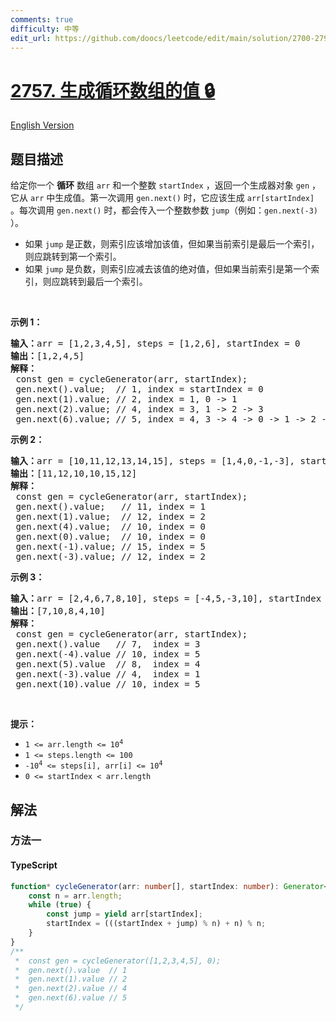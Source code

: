 ```yaml
---
comments: true
difficulty: 中等
edit_url: https://github.com/doocs/leetcode/edit/main/solution/2700-2799/2757.Generate%20Circular%20Array%20Values/README.md
---
```


<!-- problem:start -->

# [2757. 生成循环数组的值 🔒](https://leetcode.cn/problems/generate-circular-array-values)

[English Version](/solution/2700-2799/2757.Generate%20Circular%20Array%20Values/README_EN.md)

## 题目描述

<!-- description:start -->

<p>给定你一个 <strong>循环</strong> 数组 <code>arr</code> 和一个整数 <code>startIndex</code> ，返回一个生成器对象 <code>gen</code>&nbsp;，它从 <code>arr</code> 中生成值。第一次调用 <code>gen.next()</code> 时，它应该生成 <code>arr[startIndex]</code> 。每次调用 <code>gen.next()</code> 时，都会传入一个整数参数&nbsp;<code>jump</code>（例如：<code>gen.next(-3)</code> ）。</p>

<ul>
	<li>如果 <code>jump</code> 是正数，则索引应该增加该值，但如果当前索引是最后一个索引，则应跳转到第一个索引。</li>
	<li>如果 <code>jump</code> 是负数，则索引应减去该值的绝对值，但如果当前索引是第一个索引，则应跳转到最后一个索引。</li>
</ul>

<p>&nbsp;</p>

<p><strong class="example">示例 1：</strong></p>

<pre>
<b>输入：</b>arr = [1,2,3,4,5], steps = [1,2,6], startIndex = 0
<b>输出：</b>[1,2,4,5]
<strong>解释：</strong> &nbsp;
&nbsp;const gen = cycleGenerator(arr, startIndex);
&nbsp;gen.next().value; &nbsp;// 1, index = startIndex = 0
&nbsp;gen.next(1).value; // 2, index = 1, 0 -&gt; 1
&nbsp;gen.next(2).value; // 4, index = 3, 1 -&gt; 2 -&gt; 3
&nbsp;gen.next(6).value; // 5, index = 4, 3 -&gt; 4 -&gt; 0 -&gt; 1 -&gt; 2 -&gt; 3 -&gt; 4
</pre>

<p><strong class="example">示例 2：</strong></p>

<pre>
<b>输入：</b>arr = [10,11,12,13,14,15], steps = [1,4,0,-1,-3], startIndex = 1
<b>输出：</b>[11,12,10,10,15,12]
<b>解释：</b>
&nbsp;const gen = cycleGenerator(arr, startIndex);
&nbsp;gen.next().value; &nbsp; // 11, index = 1
&nbsp;gen.next(1).value;  // 12, index = 2
&nbsp;gen.next(4).value;  // 10, index = 0
&nbsp;gen.next(0).value;  // 10, index = 0
&nbsp;gen.next(-1).value; // 15, index = 5
&nbsp;gen.next(-3).value; // 12, index = 2
</pre>

<p><strong class="example">示例 3：</strong></p>

<pre>
<b>输入：</b>arr = [2,4,6,7,8,10], steps = [-4,5,-3,10], startIndex = 3
<b>输出：</b>[7,10,8,4,10]
<b>解释：</b>
&nbsp;const gen = cycleGenerator(arr, startIndex);
&nbsp;gen.next().value &nbsp; // 7,  index = 3
&nbsp;gen.next(-4).value // 10, index = 5
&nbsp;gen.next(5).value  // 8,  index = 4
&nbsp;gen.next(-3).value // 4,  index = 1 &nbsp;
&nbsp;gen.next(10).value // 10, index = 5
</pre>

<p>&nbsp;</p>

<p><strong>提示：</strong></p>

<ul>
	<li><code>1 &lt;= arr.length &lt;= 10<sup>4</sup></code></li>
	<li><code>1 &lt;= steps.length &lt;= 100</code></li>
	<li><code>-10<sup>4</sup>&nbsp;&lt;= steps[i],&nbsp;arr[i] &lt;= 10<sup>4</sup></code></li>
	<li><code>0 &lt;= startIndex &lt;&nbsp;arr.length</code></li>
</ul>

<!-- description:end -->

## 解法

<!-- solution:start -->

### 方法一

<!-- tabs:start -->

#### TypeScript

```ts
function* cycleGenerator(arr: number[], startIndex: number): Generator<number, void, number> {
    const n = arr.length;
    while (true) {
        const jump = yield arr[startIndex];
        startIndex = (((startIndex + jump) % n) + n) % n;
    }
}
/**
 *  const gen = cycleGenerator([1,2,3,4,5], 0);
 *  gen.next().value  // 1
 *  gen.next(1).value // 2
 *  gen.next(2).value // 4
 *  gen.next(6).value // 5
 */
```

<!-- tabs:end -->

<!-- solution:end -->

<!-- problem:end -->
